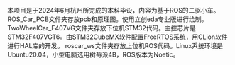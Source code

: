 本项目是于2024年6月杭州所完成的本科毕设，内容为基于ROS的二驱小车。
ROS_Car_PCB文件夹存放pcb和原理图。使用立创eda专业版进行绘制。
TwoWheelCar_F407VG文件夹存放下位机STM32代码。主控芯片是STM32F407VGT6。由STM32CubeMX软件配置FreeRTOS系统，用CLion软件进行HAL库的开发。
roscar_ws文件夹存放上位机ROS代码。Linux系统环境是Ubuntu20.04，小型电脑选用树莓派4B，ROS版本为Noetic。

